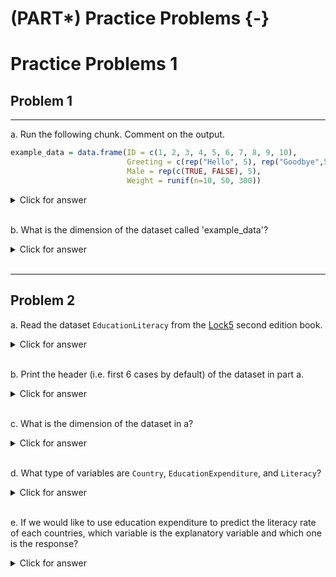 # (PART\*) Practice Problems {-}

# Practice Problems 1

## Problem 1

---------------------------------------------------

a. Run the following chunk. Comment on the output.


```r
example_data = data.frame(ID = c(1, 2, 3, 4, 5, 6, 7, 8, 9, 10),
                          Greeting = c(rep("Hello", 5), rep("Goodbye",5)),
                          Male = rep(c(TRUE, FALSE), 5),
                          Weight = runif(n=10, 50, 300))
```


<details>
<summary><red>Click for answer</red></summary>

```r
example_data
```

```
   ID Greeting  Male    Weight
1   1    Hello  TRUE 157.30818
2   2    Hello FALSE 144.17067
3   3    Hello  TRUE 127.96171
4   4    Hello FALSE 244.08580
5   5    Hello  TRUE  91.51071
6   6  Goodbye FALSE 176.54781
7   7  Goodbye  TRUE  69.97377
8   8  Goodbye FALSE 298.67727
9   9  Goodbye  TRUE 238.54972
10 10  Goodbye FALSE 180.89529
```

*Answer:* We see a data frame with four columns, where the first column is an `identifier` for the cases. We have information on the greeting types, whether male or not, and weight on these cases in the remaining columns.
</details>


<br>


b. What is the dimension of the dataset called 'example_data'?

<details>
<summary><red>Click for answer</red></summary>


```r
dim(example_data)
[1] 10  4
nrow(example_data)
[1] 10
ncol(example_data)
[1] 4
```

*Answer:* There are 10 rows and 4 columns.
</details>

<br>

---------------------------------------------------

## Problem 2


a. Read the dataset `EducationLiteracy` from the [Lock5](https://www.lock5stat.com/datapage2e.html) second edition book.

<details>
<summary><red>Click for answer</red></summary>


```r
# read in the data
library(readr)
education_lock5 <- read_csv("https://www.lock5stat.com/datasets2e/EducationLiteracy.csv")
```

</details>

<br>


b. Print the header (i.e. first 6 cases by default) of the dataset in part a.

<details>
<summary><red>Click for answer</red></summary>


```r
head(education_lock5)
```

```
# A tibble: 6 × 3
  Country             EducationExpenditure Literacy
  <chr>                              <dbl>    <dbl>
1 Afghanistan                          3.1     31.7
2 Albania                              3.2     96.8
3 Algeria                              4.3     NA  
4 Andorra                              3.2     NA  
5 Angola                               3.5     70.6
6 Antigua and Barbuda                  2.6     99  
```

</details>

<br>



c. What is the dimension of the dataset in a?


<details>
<summary><red>Click for answer</red></summary>


```r
dim(education_lock5)
```

```
[1] 188   3
```
*Answer:* There are 188 rows and 3 columns.

</details>


<br>


d. What type of variables are `Country`, `EducationExpenditure`, and `Literacy`?

<details>
<summary><red>Click for answer</red></summary>
*Answer:* `Country` is a categorical variable. `EducationExpenditure` and `Literacy` are both quantitative variables.
</details>



<br>



e. If we would like to use education expenditure to predict the literacy rate of each countries, which variable is the explanatory variable and which one is the response?


<details>
<summary><red>Click for answer</red></summary>
*Answer:* The education expenditure is the explanatory variable, and the literacy rate is the response.
</details>



